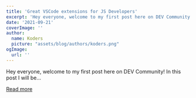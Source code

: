 ```yaml
---
title: 'Great VSCode extensions for JS Developers'
excerpt: 'Hey everyone, welcome to my first post here on DEV Community!   In this post I will be...'
date: '2021-09-21'
coverImage: ''
author:
  name: Koders
  picture: "assets/blog/authors/koders.png"
ogImage:
  url: ''
---
```


Hey everyone, welcome to my first post here on DEV Community!   In this post I will be...

[Read more](https://dev.to/insidiousthedev/great-vscode-extensions-for-js-developers-5fj5)

